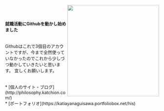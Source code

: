 <img src="https://octodex.github.com/images/hula_loop_octodex03.gif" align="right" width="300">
<br>
<br>
<br>
<b>就職活動にGithubを動かし始めました</b>
<br>
<br>
<br>
Githubはこれで3個目のアカウントですが、今まで全然使っていなかったのでこれから少しづつ動かしていきたいと思います。
宜しくお願いします。
<br>
<br>
<br>
* [個人のサイト・ブログ](http://philosophy.katchion.com/)<br>
* [ポートフォリオ](https://katiayanaguisawa.portfoliobox.net/his)<br>
<br>
<br>
<br>

